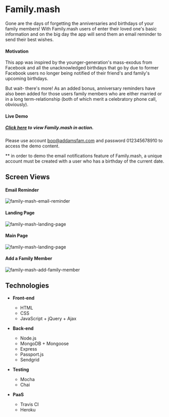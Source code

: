 # Family.mash

Gone are the days of forgetting the anniversaries and birthdays of your family members! With Family.mash users of enter their loved one's basic information and on the big day the app will send them an email reminder to send their best wishes.

#### Motivation

This app was inspired by the younger-generation's mass-exodus from Facebook and all the unacknowledged birthdays that go by due to former Facebook users no longer being notified of their friend's and family's upcoming birthdays.

But wait- there's more! As an added bonus, anniversary reminders have also been added for those users family members who are either married or in a long term-relationship (both of which merit a celebratory phone call, obviously).

#### Live Demo

##### [Click here](https://boiling-fjord-22651.herokuapp.com/) to view Family.mash in action.

Please use account boo@addamsfam.com and password 012345678910 to access the demo content.

** in order to demo the email notifications feature of Family.mash, a unique account must be created with a user who has a birthday of the current date.

## Screen Views

#### Email Reminder

![family-mash-email-reminder](https://user-images.githubusercontent.com/30470040/42912355-d34fb398-8aa3-11e8-8986-9ebc6e6329f1.png)

#### Landing Page

![family-mash-landing-page](https://user-images.githubusercontent.com/30470040/42547257-fd72e070-8475-11e8-980c-42f4351d501c.png)



#### Main Page

![family-mash-landing-page](https://user-images.githubusercontent.com/30470040/42547155-8b64098c-8475-11e8-9254-cede6019d052.jpg)



#### Add a Family Member

![family-mash-add-family-member](https://user-images.githubusercontent.com/30470040/42547186-b837ed34-8475-11e8-9962-c13d95f2cb56.jpg)

## Technologies

- **Front-end**

  - HTML
  - CSS
  - JavaScript + jQuery + Ajax

- **Back-end**

  - Node.js
  - MongoDB + Mongoose
  - Express
  - Passport.js
  - Sendgrid

- **Testing**

  - Mocha
  - Chai

- **PaaS**

  - Travis CI
  - Heroku
